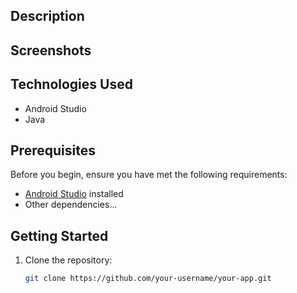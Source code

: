 

## Description



## Screenshots



## Technologies Used

- Android Studio
- Java

## Prerequisites

Before you begin, ensure you have met the following requirements:

- [Android Studio](https://developer.android.com/studio) installed
- Other dependencies...

## Getting Started

1. Clone the repository:

   ```bash
   git clone https://github.com/your-username/your-app.git
